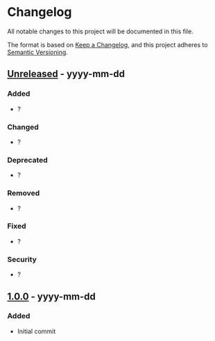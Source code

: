 # Changelog
All notable changes to this project will be documented in this file.

The format is based on [Keep a Changelog](https://keepachangelog.com/en/1.0.0/),
and this project adheres to [Semantic Versioning](https://semver.org/spec/v2.0.0.html).

## [Unreleased] - yyyy-mm-dd
### Added
- ?
### Changed
- ?
### Deprecated
- ?
### Removed
- ?
### Fixed
- ?
### Security
- ?

## [1.0.0] - yyyy-mm-dd
### Added
- Initial commit

[Unreleased]: https://git.wearesponge.com/coastline/coastline/compare/v1.0.0...develop
[1.0.0]: https://git.wearesponge.com/coastline/coastline/compare/v0.1.0...v1.0.0
[0.1.0]: https://git.wearesponge.com/coastline/coastline/-/tags/v0.1.0

